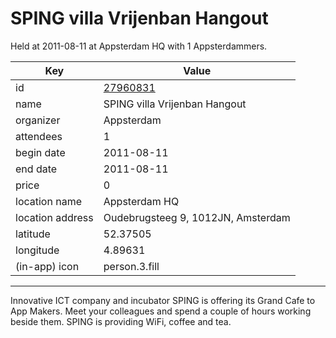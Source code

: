 # SPING villa Vrijenban Hangout
Held at 2011-08-11 at Appsterdam HQ with 1 Appsterdammers.
        
|Key|Value
|---|---|
|id|[27960831](https://www.meetup.com/appsterdam/events/27960831/)|
|name|SPING villa Vrijenban Hangout|
|organizer|Appsterdam|
|attendees|1|
|begin date|2011-08-11|
|end date|2011-08-11|
|price|0|
|location name|Appsterdam HQ|
|location address|Oudebrugsteeg 9, 1012JN, Amsterdam|
|latitude|52.37505|
|longitude|4.89631|
|(in-app) icon|person.3.fill|

---

Innovative ICT company and incubator SPING is offering its Grand Cafe to App Makers. Meet your colleagues and spend a couple of hours working beside them. SPING is providing WiFi, coffee and tea.


